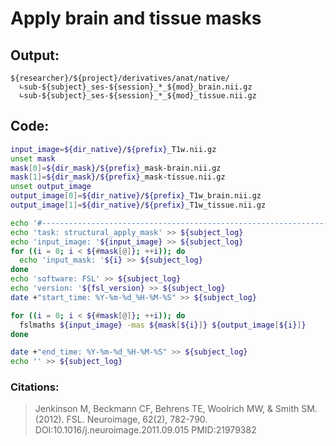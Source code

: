 # Apply brain and tissue masks
## Output:
```
${researcher}/${project}/derivatives/anat/native/
  ∟sub-${subject}_ses-${session}_*_${mod}_brain.nii.gz
  ∟sub-${subject}_ses-${session}_*_${mod}_tissue.nii.gz
```
## Code:
```bash
input_image=${dir_native}/${prefix}_T1w.nii.gz
unset mask
mask[0]=${dir_mask}/${prefix}_mask-brain.nii.gz
mask[1]=${dir_mask}/${prefix}_mask-tissue.nii.gz
unset output_image
output_image[0]=${dir_native}/${prefix}_T1w_brain.nii.gz
output_image[1]=${dir_native}/${prefix}_T1w_tissue.nii.gz

echo '#--------------------------------------------------------------------------------' >> ${subject_log}
echo 'task: structural_apply_mask' >> ${subject_log}
echo 'input_image: '${input_image} >> ${subject_log}
for ((i = 0; i < ${#mask[@]}; ++i)); do
  echo 'input_mask: '${i} >> ${subject_log}
done
echo 'software: FSL' >> ${subject_log}
echo 'version: '${fsl_version} >> ${subject_log}
date +"start_time: %Y-%m-%d_%H-%M-%S" >> ${subject_log}

for ((i = 0; i < ${#mask[@]}; ++i)); do
  fslmaths ${input_image} -mas ${mask[${i}]} ${output_image[${i}]}
done

date +"end_time: %Y-%m-%d_%H-%M-%S" >> ${subject_log}
echo '' >> ${subject_log}
```
### Citations:
>Jenkinson M, Beckmann CF, Behrens TE, Woolrich MW, & Smith SM. (2012). FSL. Neuroimage, 62(2), 782-790. DOI:10.1016/j.neuroimage.2011.09.015 PMID:21979382
